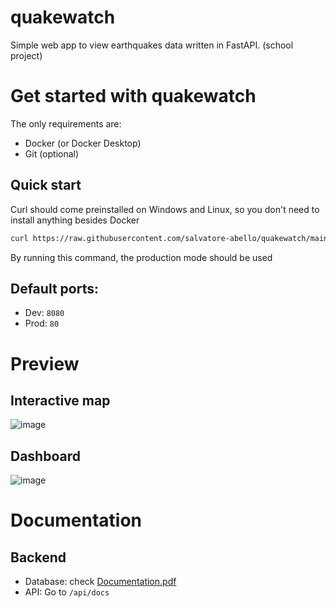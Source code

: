 # quakewatch

Simple web app to view earthquakes data written in FastAPI.
(school project)

# Get started with quakewatch
The only requirements are:
 - Docker (or Docker Desktop)
 - Git (optional)

## Quick start
Curl should come preinstalled on Windows and Linux, so you don't need to install anything besides Docker
```sh
curl https://raw.githubusercontent.com/salvatore-abello/quakewatch/main/run.sh | bash
```

By running this command, the production mode should be used
## Default ports:
 - Dev: `8080`
 - Prod: `80`

# Preview
## Interactive map
![image](https://github.com/salvatore-abello/quakewatch/assets/107145304/eaef8300-3216-4354-997e-292ec780d8b7)

## Dashboard
![image](https://github.com/salvatore-abello/quakewatch/assets/107145304/7b3c57a7-27d6-476c-bff6-5290ebd66eb7)

# Documentation

## Backend
 - Database: check [Documentation.pdf](Documentation.pdf)
 - API: Go to `/api/docs`
